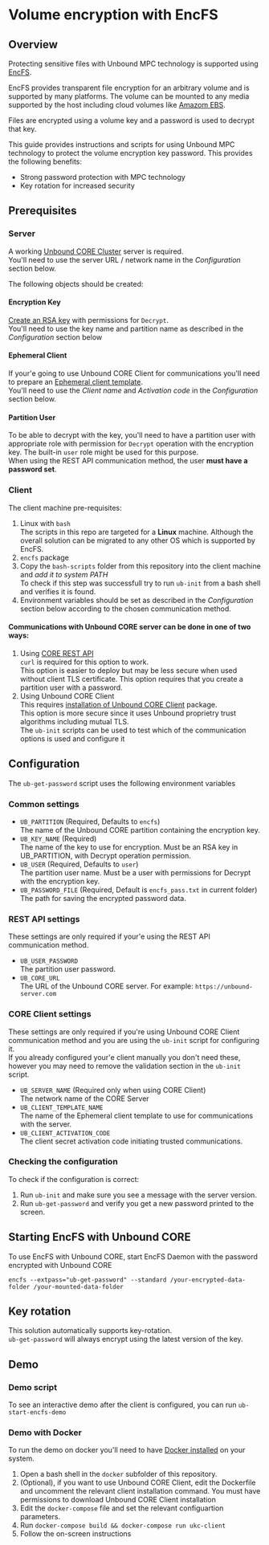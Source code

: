# Volume encryption with EncFS

## Overview
Protecting sensitive files with Unbound MPC technology is supported using [EncFS](https://en.wikipedia.org/wiki/EncFS).

EncFS provides transparent file encryption for an arbitrary volume and is supported by many platforms. The volume can be mounted to any media supported by the host including cloud volumes like [Amazom EBS](https://docs.aws.amazon.com/AWSEC2/latest/UserGuide/ebs-using-volumes.html).  

Files are encrypted using a volume key and a password is used to decrypt that key.

This guide provides instructions and scripts for using Unbound MPC technology to protect the volume encryption key password. 
This provides the following benefits:
* Strong password protection with MPC technology
* Key rotation for increased security 

## Prerequisites
### Server
A working [Unbound CORE Cluster](https://www.unboundsecurity.com/docs/TechDocs/Unbound_Doc_Versions-HTML/Content/Products/UnboundDocLibrary/Technical_Document_Versions.htm#UKC) server is required.  
You'll need to use the server URL / network name in the *Configuration* section below.  

The following objects should be created:
#### Encryption Key
[Create an RSA key](https://www.unboundsecurity.com/docs/UKC/UKC_Interfaces/Content/Products/UKC-EKM/UKC_User_Guide/UG-If/uiSO/KeyTab.html#Create2) with permissions for `Decrypt`.  
You'll need to use the key name and partition name as described in the *Configuration* section below
#### Ephemeral Client
If your'e going to use Unbound CORE Client for communications you'll need to prepare an [Ephemeral client template](https://www.unboundsecurity.com/docs/UKC/UKC_Interfaces/Content/Products/UKC-EKM/UKC_User_Guide/UG-If/uiSO/ClientsTab.html#Multi-us).  
You'll need to use the *Client name* and *Activation code* in the *Configuration* section below.
#### Partition User
To be able to decrypt with the key, you'll need to have a partition user with appropriate role with permission for `Decrypt` operation with the encryption key. The built-in `user` role might be used for this purpose.  
When using the REST API communication method, the user **must have a password set**.
### Client
The client machine pre-requisites:
1. Linux with `bash`  
   The scripts in this repo are targeted for a **Linux** machine. Although the overall solution can be migrated to any other OS which is supported by EncFS.
1. `encfs` package
2. Copy the `bash-scripts` folder from this repository into the client machine and _add it to system PATH_  
   To check if this step was successfull try to run `ub-init` from a bash shell and verifies it is found.
4. Environment variables should be set as described in the *Configuration* section below according to the chosen communication method.

#### Communications with Unbound CORE server can be done in one of two ways:
   1. Using [CORE REST API](http://www.unboundsecurity.com/docs/ukc_rest/ukc.html)  
      `curl` is required for this option to work.  
      This option is easier to deploy but may be less secure when used without client TLS certificate.
      This option requires that you create a partition user with a password.
   1. Using Unbound CORE Client  
      This requires [installation of Unbound CORE Client](https://www.unboundsecurity.com/docs/UKC/UKC_Installation/Content/Products/UKC-EKM/UKC_User_Guide/UG-Inst/ClientInstallation.html) package.  
      This option is more secure since it uses Unbound proprietry trust algorithms including mutual TLS.  
   The `ub-init` scripts can be used to test which of the communication options is used and configure it

## Configuration
The `ub-get-password` script uses the following environment variables
### Common settings
* `UB_PARTITION` (Required, Defaults to `encfs`)  
  The name of the Unbound CORE partition containing the encryption key.
* `UB_KEY_NAME` (Required)  
  The name of the key to use for encryption. Must be an RSA key in UB_PARTITION, with Decrypt operation permission.
* `UB_USER` (Required, Defaults to `user`)  
  The partition user name. Must be a user with permissions for Decrypt with the encryption key. 
* `UB_PASSWORD_FILE` (Required, Default is `encfs_pass.txt` in current folder)  
  The path for saving the encrypted password data.
### REST API settings
These settings are only required if your'e using the REST API communication method.
* `UB_USER_PASSWORD`  
  The partition user password.  
* `UB_CORE_URL`  
  The URL of the Unbound CORE server. For example: `https://unbound-server.com`
### CORE Client settings
These settings are only required if you're using Unbound CORE Client communication method and you are using the `ub-init` script for configuring it.  
If you already configured your'e client manually you don't need these, however you may need to remove the validation section in the `ub-init` script.
* `UB_SERVER_NAME` (Required only when using CORE Client)  
  The network name of the CORE Server
* `UB_CLIENT_TEMPLATE_NAME`  
  The name of the Ephemeral client template to use for communications with the server.  
* `UB_CLIENT_ACTIVATION_CODE`  
  The client secret activation code initiating trusted communications.
### Checking the configuration
To check if the configuration is correct:
1. Run `ub-init` and make sure you see a message with the server version.
2. Run `ub-get-password` and verify you get a new password printed to the screen.

## Starting EncFS with Unbound CORE
To use EncFS with Unbound CORE, start EncFS Daemon with the password encrypted with Unbound CORE 
```
encfs --extpass="ub-get-password" --standard /your-encrypted-data-folder /your-mounted-data-folder
```
## Key rotation
This solution automatically supports key-rotation.  
`ub-get-password` will always encrypt using the latest version of the key.

## Demo
### Demo script
To see an interactive demo after the client is configured, you can run `ub-start-encfs-demo`  
### Demo with Docker
To run the demo on docker you'll need to have [Docker installed](https://docs.docker.com/get-docker/) on your system.
1. Open a bash shell in the `docker` subfolder of this repository.
2. (Optional), if you want to use Unbound CORE Client, edit the Dockerfile and uncomment the relevant client installation command. 
   You must have permissions to download Unbound CORE Client installation
3. Edit the `docker-compose` file and set the relevant configuartion parameters.
4. Run `docker-compose build && docker-compose run ukc-client`
5. Follow the on-screen instructions

